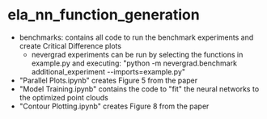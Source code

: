 # ela_nn_function_generation

* benchmarks: contains all code to run the benchmark experiments and create Critical Difference plots
    - nevergrad experiments can be run by selecting the functions in example.py and executing: "python -m nevergrad.benchmark additional_experiment --imports=example.py"
* "Parallel Plots.ipynb" creates Figure 5 from the paper
* "Model Training.ipynb" contains the code to "fit" the neural networks to the optimized point clouds
* "Contour Plotting.ipynb" creates Figure 8 from the paper